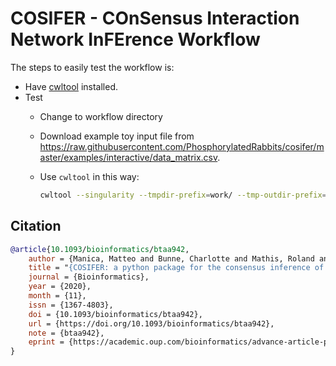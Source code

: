 # COSIFER - COnSensus Interaction Network InFErence Workflow

The steps to easily test the workflow is:

- Have [cwltool](https://github.com/common-workflow-language/cwltool) installed.
- Test
  - Change to workflow directory
  - Download example toy input file from <https://raw.githubusercontent.com/PhosphorylatedRabbits/cosifer/master/examples/interactive/data_matrix.csv>.
  - Use `cwltool` in this way:

    ```bash
    cwltool --singularity --tmpdir-prefix=work/ --tmp-outdir-prefix=work/ cosifer-workflow.cwl interactive.yml
    ```

## Citation
```bib
@article{10.1093/bioinformatics/btaa942,
    author = {Manica, Matteo and Bunne, Charlotte and Mathis, Roland and Cadow, Joris and Ahsen, Mehmet Eren and Stolovitzky, Gustavo A and Martínez, María Rodríguez},
    title = "{COSIFER: a python package for the consensus inference of molecular interaction networks}",
    journal = {Bioinformatics},
    year = {2020},
    month = {11},
    issn = {1367-4803},
    doi = {10.1093/bioinformatics/btaa942},
    url = {https://doi.org/10.1093/bioinformatics/btaa942},
    note = {btaa942},
    eprint = {https://academic.oup.com/bioinformatics/advance-article-pdf/doi/10.1093/bioinformatics/btaa942/34088187/btaa942.pdf},
}
```
